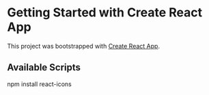 # Getting Started with Create React App

This project was bootstrapped with [Create React App](https://github.com/facebook/create-react-app).

## Available Scripts

npm install react-icons